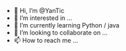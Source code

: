 - 👋 Hi, I’m @YanTic
- 👀 I’m interested in ...
- 🌱 I’m currently learning Python / java
- 💞️ I’m looking to collaborate on ...
- 📫 How to reach me ...

<!---
YanTic/YanTic is a ✨ special ✨ repository because its `README.md` (this file) appears on your GitHub profile.
You can click the Preview link to take a look at your changes.
--->
